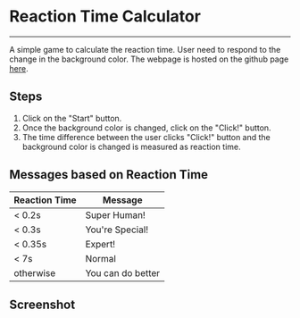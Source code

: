 # Reaction Time Calculator
---
A simple game to calculate the reaction time. User need to respond to the change in the background color.
The webpage is hosted on the github page [here](https://rajchandvaniya.github.io/reaction-time/).

Steps
---
1. Click on the "Start" button.
2. Once the background color is changed, click on the "Click!" button.
3. The time difference between the user clicks "Click!" button and the background color is changed is measured as reaction time.


Messages based on Reaction Time
---
| Reaction Time | Message          |
|---------------|------------------|
| < 0.2s        | Super Human!     |
| < 0.3s        | You're Special!  |
| < 0.35s       | Expert!          |
| < 7s          | Normal           |
| otherwise     | You can do better|


Screenshot
---
